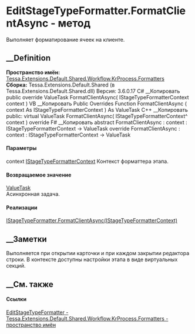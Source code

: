 # EditStageTypeFormatter.FormatClientAsync - метод
Выполняет форматирование ячеек на клиенте.
## __Definition
 **Пространство имён:**
[Tessa.Extensions.Default.Shared.Workflow.KrProcess.Formatters](N_Tessa_Extensions_Default_Shared_Workflow_KrProcess_Formatters.htm)  
 **Сборка:** Tessa.Extensions.Default.Shared (в
Tessa.Extensions.Default.Shared.dll) Версия: 3.6.0.17
C# __Копировать
     public override ValueTask FormatClientAsync(
    	IStageTypeFormatterContext context
    )
VB __Копировать
     Public Overrides Function FormatClientAsync ( 
    	context As IStageTypeFormatterContext
    ) As ValueTask
C++ __Копировать
     public:
    virtual ValueTask FormatClientAsync(
    	IStageTypeFormatterContext^ context
    ) override
F# __Копировать
     abstract FormatClientAsync : 
            context : IStageTypeFormatterContext -> ValueTask 
    override FormatClientAsync : 
            context : IStageTypeFormatterContext -> ValueTask 
#### Параметры
context
[IStageTypeFormatterContext](T_Tessa_Extensions_Default_Shared_Workflow_KrProcess_Formatters_IStageTypeFormatterContext.htm)
    Контекст форматтера этапа.
#### Возвращаемое значение
[ValueTask](https://learn.microsoft.com/dotnet/api/system.threading.tasks.valuetask)  
Асинхронная задача.
#### Реализации
[IStageTypeFormatter.FormatClientAsync(IStageTypeFormatterContext)](M_Tessa_Extensions_Default_Shared_Workflow_KrProcess_Formatters_IStageTypeFormatter_FormatClientAsync.htm)  
##  __Заметки
Выполняется при открытии карточки и при каждом закрытии редактора строки. В
контексте доступны настройки этапа в виде виртуальных секций.
##  __См. также
#### Ссылки
[EditStageTypeFormatter -
](T_Tessa_Extensions_Default_Shared_Workflow_KrProcess_Formatters_EditStageTypeFormatter.htm)
[Tessa.Extensions.Default.Shared.Workflow.KrProcess.Formatters - пространство
имён](N_Tessa_Extensions_Default_Shared_Workflow_KrProcess_Formatters.htm)
